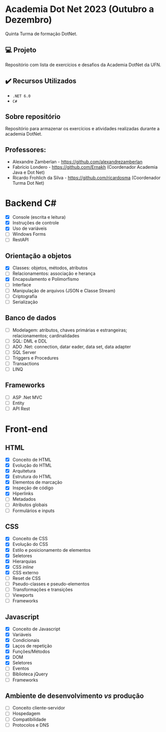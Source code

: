 # Academia Dot Net 2023 (Outubro a Dezembro)

Quinta Turma de formação DotNet.

## :computer: Projeto

Repositório com lista de exercícios e desafios da Academia DotNet da UFN.

## ✔️ Recursos Utilizados

- ``.NET 6.0``
- ``C#``

## Sobre repositório
Repositório para armazenar os exercícios e atividades realizadas durante a academia DotNet.

## Professores: 

- Alexandre Zamberlan - https://github.com/alexandrezamberlan
- Fabrício Londero - https://github.com/Ernakh (Coordenador Academia Java e Dot Net)
- Ricardo Frohlich da Silva - https://github.com/ricardosma (Coordenador Turma Dot Net)

# Backend C#

- [x] Console (escrita e leitura)
- [x] Instruções de controle
- [x] Uso de variáveis
- [ ] Windows Forms
- [ ] RestAPI

## Orientação a objetos

- [x] Classes: objetos, métodos, atributos
- [ ] Relacionamentos: associação e herança
- [x] Encapsulamento e Polimorfismo
- [ ] Interface
- [ ] Manipulação de arquivos (JSON e Classe Stream)
- [ ] Criptografia
- [ ] Serialização

## Banco de dados

- [ ] Modelagem: atributos, chaves primárias e estrangeiras; relacionamentos; cardinalidades
- [ ] SQL: DML e DDL
- [ ] ADO .Net: connection, datar eader, data set, data adapter
- [ ] SQL Server
- [ ] Triggers e Procedures
- [ ] Transactions
- [ ] LINQ

## Frameworks

- [ ] ASP .Net MVC
- [ ] Entity
- [ ] API Rest

# Front-end

## HTML
- [x] Conceito de HTML
- [x] Evolução do HTML
- [x] Arquitetura
- [x] Estrutura do HTML
- [x] Elementos de marcação
- [x] Inspeção de código
- [x] Hiperlinks
- [ ] Metadados
- [ ] Atributos globais
- [ ] Formulários e inputs

## CSS
- [x] Conceito de CSS
- [x] Evolução do CSS
- [x] Estilo e posicionamento de elementos
- [x] Seletores
- [x] Hierarquias
- [x] CSS *inline*
- [x] CSS externo
- [ ] Reset de CSS
- [ ] Pseudo-classes e pseudo-elementos
- [ ] Transformações e transições
- [ ] Viewports
- [ ] Frameworks

## Javascript
- [x] Conceito de Javascript
- [x] Variáveis
- [x] Condicionais
- [x] Laços de repetição
- [x] Funções/Métodos
- [x] DOM
- [x] Seletores
- [ ] Eventos
- [ ] Biblioteca jQuery
- [ ] Frameworks

## Ambiente de desenvolvimento *vs* produção
- [ ] Conceito cliente-servidor
- [ ] Hospedagem
- [ ] Compatibilidade
- [ ] Protocolos e DNS

